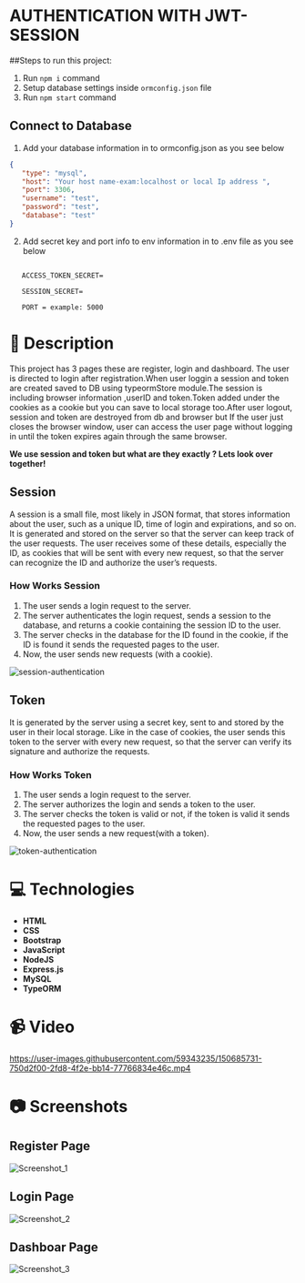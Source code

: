 # AUTHENTICATION WITH JWT-SESSION

##Steps to run this project:

1. Run `npm i` command
2. Setup database settings inside `ormconfig.json` file
3. Run `npm start` command

## Connect to Database

1. Add your database information in to ormconfig.json as you see below

```json
{ 
   "type": "mysql",
   "host": "Your host name-exam:localhost or local Ip address ",
   "port": 3306,
   "username": "test",
   "password": "test",
   "database": "test"
}
```

2. Add secret key and port info  to env information in to .env file as you see below

```env

   ACCESS_TOKEN_SECRET=

   SESSION_SECRET=

   PORT = example: 5000

```

 #  :memo: Description

 This project has 3 pages these are register, login and dashboard. The user is directed to login after registration.When user loggin a session and token are created saved to DB using typeormStore module.The session is including browser information ,userID and token.Token added under the cookies as a cookie but you can save to local storage too.After user logout, session and token are destroyed from db and browser but If the user just closes the browser window, user can access the user page without logging in until the token expires again through the same browser. 

**We use session and token but what are they exactly ? Lets look over together!** 

## Session

A session is a small file, most likely in JSON format, that stores information about the user, such as a unique ID, time of login and expirations, and so on. It is generated and stored on the server so that the server can keep track of the user requests. The user receives some of these details, especially the ID, as cookies that will be sent with every new request, so that the server can recognize the ID and authorize the user’s requests.

### How Works Session

1. The user sends a login request to the server.
2. The server authenticates the login request, sends a session to the database, and returns a cookie containing the session ID to the user.
3. The server checks in the database for the ID found in the cookie, if the ID is found it sends the requested pages to the user.
4. Now, the user sends new requests (with a cookie).

![session-authentication](https://user-images.githubusercontent.com/59343235/150685967-17b0dd25-7868-43bc-b8d1-e0bbd23c8372.png)

## Token

It is generated by the server using a secret key, sent to and stored by the user in their local storage. Like in the case of cookies, the user sends this token to the server with every new request, so that the server can verify its signature and authorize the requests. 

### How Works Token
1. The user sends a login request to the server.
2. The server authorizes the login and sends a token to the user.
3. The server checks the token is valid or not, if the token is valid it sends the requested pages to the user.
4. Now, the user sends a new request(with a token).


![token-authentication](https://user-images.githubusercontent.com/59343235/150686028-8adf865d-0616-4cda-93d0-7c40b13da09a.png)


# :computer: Technologies

* **HTML**
* **CSS**
* **Bootstrap**
* **JavaScript**
* **NodeJS**
* **Express.js**
* **MySQL**
* **TypeORM**


# :video_camera:  Video

https://user-images.githubusercontent.com/59343235/150685731-750d2f00-2fd8-4f2e-bb14-77766834e46c.mp4

# :camera:  Screenshots

## Register Page 

![Screenshot_1](https://user-images.githubusercontent.com/59343235/149677459-6717e196-be0f-4e04-9579-486c14f9d467.png)

## Login Page
 
![Screenshot_2](https://user-images.githubusercontent.com/59343235/149677547-841b3051-ea70-4bdd-87a4-b1a4144a7ec5.png)

## Dashboar Page
![Screenshot_3](https://user-images.githubusercontent.com/59343235/149677567-da6ba836-bd79-4db0-a8c8-ba0424fa5c45.png)

